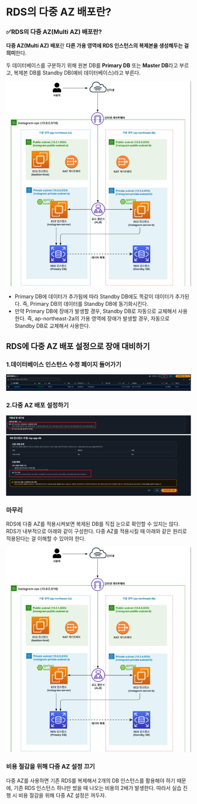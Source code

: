 # RDS의 다중 AZ 배포란?

### ✅RDS의 다중 AZ(Multi AZ) 배포란?

**다중 AZ(Multi AZ) 배포**란 **다른 가용 영역에 RDS 인스턴스의 복제본을 생성해두는 걸 의미**한다.  
  
두 데이터베이스를 구분하기 위해 원본 DB를 **Primary DB** 또는 **Master DB**라고 부르고, 복제본 DB를 Standby DB(예비 데이터베이스)라고 부른다.  

![img_55.png](img/img_55.png)  
- Primary DB에 데이터가 추가됨에 따라 Standby DB에도 똑같이 데이터가 추가된다. 즉, Primary DB의 데이터를 Standby DB에 동기화시킨다.
- 만약 Primary DB에 장애가 발생할 경우, Standby DB로 자동으로 교체해서 사용한다. 즉, ap-northeast-2a의 가용 영역에 장애가 발생할 경우, 자동으로 Standby DB로 교체해서 사용한다.
  
##  RDS에 다중 AZ 배포 설정으로 장애 대비하기

### 1.데이터베이스 인스턴스 수정 페이지 들어가기
![img_56.png](img/img_56.png)  
  
### 2.다중 AZ 배포 설정하기  
![img_57.png](img/img_57.png)  
![img_58.png](img/img_58.png)

### 마무리

RDS에 다중 AZ를 적용시켜보면 복제된 DB를 직접 눈으로 확인할 수 있지는 않다. RDS가 내부적으로 아래와 같이 구성한다. 다중 AZ를 적용시킬 때 아래와 같은 원리로 적용된다는 걸 이해할 수 있어야 한다.

![img_55.png](img/img_55.png)  

### 비용 절감을 위해 다중 AZ 설정 끄기

다중 AZ를 사용하면 기존 RDS를 복제해서 2개의 DB 인스턴스를 활용해야 하기 때문에, 기존 RDS 인스턴스 하나만 썼을 때 나오는 비용의 2배가 발생한다. 따라서 실습 진행 시 비용 절감을 위해 다중 AZ 설정은 꺼두자.  
